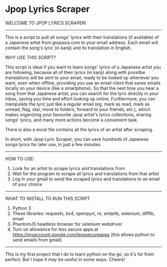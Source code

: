 # Jpop Lyrics Scraper

WELCOME TO JPOP LYRICS SCRAPER!


---------------------------------------------------------------------------------------------------------------


This is a script to pull all songs' lyrics with their translations (if available) of a Japanese artist from jpopasia.com to your email address. Each email will contain the song's lyric (in kanji) and its translation in English.

WHY USE THIS SCRIPT?

This script is ideal if you want to learn songs' lyrics of a Japanese artist you are following, because all of their lyrics (in kanji) along with possilbe translations will be sent to your email, ready to be looked up whenever you want, even when offline, providing you use an email client that saves emails locally on your device (like a smartphone).
So that the next time you hear a song from that Japanese artist, you can search for the lyric directly in your inbox, saving you time and effort looking up online. Furthermore, you can manipulate the lyric just like a regular email (eg. mark as read, mark as unread, flag, star, move to folders, forward to your friends, etc.), which makes organizing your favourite Jpop artist's lyrics collections, sharing songs' lyrics, and many more actions become a convenient task.

There is also a excel file contains all the lyrics of an artist after scraping.

In short, with Jpop Lyric Scraper, you can save hundreds of Japanese songs lyrics for later use, in just a few minutes.


---------------------------------------------------------------------------------------------------------------


HOW TO USE:
1. Look for an artist to scrape lyrics and translations from
2. Wait for the program to scrape all lyrics and translations from that artist 
3. Log in your gmail to send the scraped lyrics and translations to an email of your choice


---------------------------------------------------------------------------------------------------------------


WHAT TO INSTALL TO RUN THIS SCRIPT
1. Python 3
2. These libraries: requests, bs4, openpyxl, re, smtplib, selenium, difflib, email
3. PhantomJS headless browser for selenium webdriver
4. Turn on allowance for less secure apps at https://myaccount.google.com/lesssecureapps (this allows python to send emails from gmail)


---------------------------------------------------------------------------------------------------------------


This is my first project that I do to learn python on the go, so it's far from perfect. But I hope it may be useful in some ways. Cheers!
